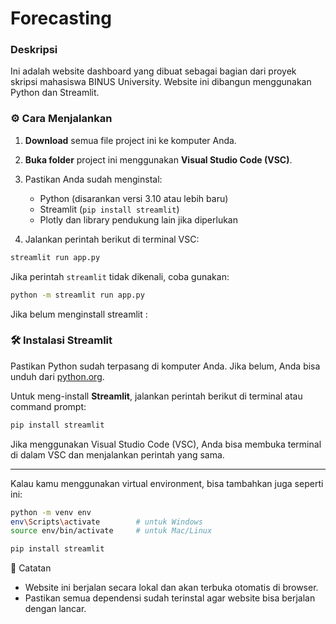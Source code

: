 # Forecasting
### Deskripsi

Ini adalah website dashboard yang dibuat sebagai bagian dari proyek skripsi mahasiswa BINUS University. Website ini dibangun menggunakan Python dan Streamlit.

### ⚙️ Cara Menjalankan

1. **Download** semua file project ini ke komputer Anda.

2. **Buka folder** project ini menggunakan **Visual Studio Code (VSC)**.

3. Pastikan Anda sudah menginstal:

   * Python (disarankan versi 3.10 atau lebih baru)
   * Streamlit (`pip install streamlit`)
   * Plotly dan library pendukung lain jika diperlukan

4. Jalankan perintah berikut di terminal VSC:

```bash
streamlit run app.py
```

Jika perintah `streamlit` tidak dikenali, coba gunakan:

```bash
python -m streamlit run app.py
```

Jika belum menginstall streamlit :
### 🛠️ Instalasi Streamlit

Pastikan Python sudah terpasang di komputer Anda. Jika belum, Anda bisa unduh dari [python.org](https://www.python.org/downloads/).

Untuk meng-install **Streamlit**, jalankan perintah berikut di terminal atau command prompt:

```bash
pip install streamlit
```

Jika menggunakan Visual Studio Code (VSC), Anda bisa membuka terminal di dalam VSC dan menjalankan perintah yang sama.

---

Kalau kamu menggunakan virtual environment, bisa tambahkan juga seperti ini:

```bash
python -m venv env
env\Scripts\activate        # untuk Windows
source env/bin/activate     # untuk Mac/Linux

pip install streamlit
```



📝 Catatan
- Website ini berjalan secara lokal dan akan terbuka otomatis di browser.
- Pastikan semua dependensi sudah terinstal agar website bisa berjalan dengan lancar.
